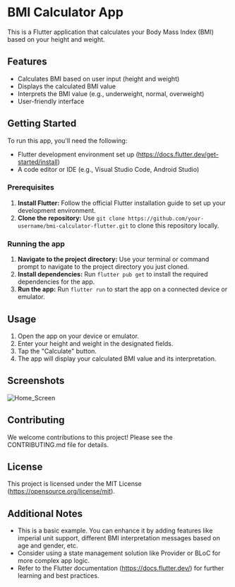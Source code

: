 # BMI Calculator App

This is a Flutter application that calculates your Body Mass Index (BMI) based on your height and weight.

## Features

* Calculates BMI based on user input (height and weight)
* Displays the calculated BMI value
* Interprets the BMI value (e.g., underweight, normal, overweight)
* User-friendly interface

## Getting Started

To run this app, you'll need the following:

* Flutter development environment set up (https://docs.flutter.dev/get-started/install)
* A code editor or IDE (e.g., Visual Studio Code, Android Studio)

### Prerequisites

1. **Install Flutter:** Follow the official Flutter installation guide to set up your development environment.
2. **Clone the repository:** Use `git clone https://github.com/your-username/bmi-calculator-flutter.git` to clone this repository locally.

### Running the app

1. **Navigate to the project directory:** Use your terminal or command prompt to navigate to the project directory you just cloned.
2. **Install dependencies:** Run `flutter pub get` to install the required dependencies for the app.
3. **Run the app:** Run `flutter run` to start the app on a connected device or emulator.

## Usage

1. Open the app on your device or emulator.
2. Enter your height and weight in the designated fields.
3. Tap the "Calculate" button.
4. The app will display your calculated BMI value and its interpretation.

## Screenshots
![Home_Screen](https://cdn.discordapp.com/attachments/1218139631372206120/1218139783352815686/image.png?ex=66069414&is=65f41f14&hm=4bf191749b48fa687a66a7254bd58c6fb0191a571f239dd9936502f0b09ea14c&)

## Contributing

We welcome contributions to this project! Please see the CONTRIBUTING.md file for details.

## License

This project is licensed under the MIT License (https://opensource.org/license/mit).

## Additional Notes

* This is a basic example. You can enhance it by adding features like imperial unit support, different BMI interpretation messages based on age and gender, etc.
* Consider using a state management solution like Provider or BLoC for more complex app logic.
* Refer to the Flutter documentation (https://docs.flutter.dev/) for further learning and best practices.


